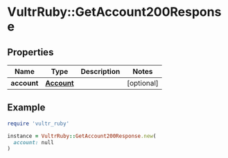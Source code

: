 # VultrRuby::GetAccount200Response

## Properties

| Name | Type | Description | Notes |
| ---- | ---- | ----------- | ----- |
| **account** | [**Account**](Account.md) |  | [optional] |

## Example

```ruby
require 'vultr_ruby'

instance = VultrRuby::GetAccount200Response.new(
  account: null
)
```

